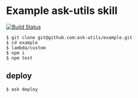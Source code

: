 # Example ask-utils skill
[![Build Status](https://travis-ci.org/ask-utils/example.svg?branch=master)](https://travis-ci.org/ask-utils/example)

```
$ git clone git@github.com:ask-utils/example.git
$ cd example
$ lambda/custom
$ npm i
$ npm test
```

## deploy

```
$ ask deploy
```
